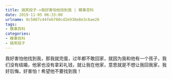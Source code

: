 ```yaml
---
title: 搞笑段子->我好害怕他找到我 | 糗事百科
date: 2019-11-05 06:33:00
urlname: 0c5087c44feb780cd2e938e8e3c6ae26
tags: 
- 糗事百科
categories:
- 糗事百科
- 搞笑段子
---
```

我好害怕他找到我，那我就完蛋，过年都不敢回家，就因为我和他有一个孩子，我们没有结婚，他家也没有拿彩礼钱，就让我在他家，意思就是不想让我回我家，我好后悔，好害怕！希望他不要找到我！


